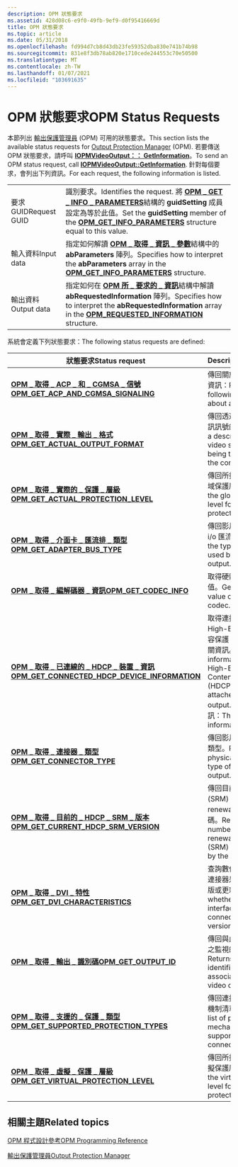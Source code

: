 ```yaml
---
description: OPM 狀態要求
ms.assetid: 428d08c6-e9f0-49fb-9ef9-d0f95416669d
title: OPM 狀態要求
ms.topic: article
ms.date: 05/31/2018
ms.openlocfilehash: fd994d7cb8d43db23fe59352dba830e741b74b98
ms.sourcegitcommit: 831e8f3db78ab820e1710cede244553c70e50500
ms.translationtype: MT
ms.contentlocale: zh-TW
ms.lasthandoff: 01/07/2021
ms.locfileid: "103691635"
---
```

# <a name="opm-status-requests"></a><span data-ttu-id="32802-103">OPM 狀態要求</span><span class="sxs-lookup"><span data-stu-id="32802-103">OPM Status Requests</span></span>

<span data-ttu-id="32802-104">本節列出 [輸出保護管理員](output-protection-manager.md) (OPM) 可用的狀態要求。</span><span class="sxs-lookup"><span data-stu-id="32802-104">This section lists the available status requests for [Output Protection Manager](output-protection-manager.md) (OPM).</span></span> <span data-ttu-id="32802-105">若要傳送 OPM 狀態要求，請呼叫 [**IOPMVideoOutput：： GetInformation**](/windows/desktop/api/opmapi/nf-opmapi-iopmvideooutput-getinformation)。</span><span class="sxs-lookup"><span data-stu-id="32802-105">To send an OPM status request, call [**IOPMVideoOutput::GetInformation**](/windows/desktop/api/opmapi/nf-opmapi-iopmvideooutput-getinformation).</span></span> <span data-ttu-id="32802-106">針對每個要求，會列出下列資訊。</span><span class="sxs-lookup"><span data-stu-id="32802-106">For each request, the following information is listed.</span></span>



|              |                                                                                                                                                            |
|--------------|------------------------------------------------------------------------------------------------------------------------------------------------------------|
| <span data-ttu-id="32802-107">要求 GUID</span><span class="sxs-lookup"><span data-stu-id="32802-107">Request GUID</span></span> | <span data-ttu-id="32802-108">識別要求。</span><span class="sxs-lookup"><span data-stu-id="32802-108">Identifies the request.</span></span> <span data-ttu-id="32802-109">將 [**OPM \_ GET \_ INFO \_ PARAMETERS**](/windows/desktop/api/ksopmapi/ns-ksopmapi-opm_get_info_parameters)結構的 **guidSetting** 成員設定為等於此值。</span><span class="sxs-lookup"><span data-stu-id="32802-109">Set the **guidSetting** member of the [**OPM\_GET\_INFO\_PARAMETERS**](/windows/desktop/api/ksopmapi/ns-ksopmapi-opm_get_info_parameters) structure equal to this value.</span></span> |
| <span data-ttu-id="32802-110">輸入資料</span><span class="sxs-lookup"><span data-stu-id="32802-110">Input data</span></span>   | <span data-ttu-id="32802-111">指定如何解讀 [**OPM \_ 取得 \_ 資訊 \_ 參數**](/windows/desktop/api/ksopmapi/ns-ksopmapi-opm_get_info_parameters)結構中的 **abParameters** 陣列。</span><span class="sxs-lookup"><span data-stu-id="32802-111">Specifies how to interpret the **abParameters** array in the [**OPM\_GET\_INFO\_PARAMETERS**](/windows/desktop/api/ksopmapi/ns-ksopmapi-opm_get_info_parameters) structure.</span></span>                      |
| <span data-ttu-id="32802-112">輸出資料</span><span class="sxs-lookup"><span data-stu-id="32802-112">Output data</span></span>  | <span data-ttu-id="32802-113">指定如何在 [**OPM 所 \_ 要求的 \_ 資訊**](/windows/desktop/api/ksopmapi/ns-ksopmapi-opm_requested_information)結構中解讀 **abRequestedInformation** 陣列。</span><span class="sxs-lookup"><span data-stu-id="32802-113">Specifies how to interpret the **abRequestedInformation** array in the [**OPM\_REQUESTED\_INFORMATION**](/windows/desktop/api/ksopmapi/ns-ksopmapi-opm_requested_information) structure.</span></span>         |



 

<span data-ttu-id="32802-114">系統會定義下列狀態要求：</span><span class="sxs-lookup"><span data-stu-id="32802-114">The following status requests are defined:</span></span>



| <span data-ttu-id="32802-115">狀態要求</span><span class="sxs-lookup"><span data-stu-id="32802-115">Status request</span></span>                                                                                      | <span data-ttu-id="32802-116">Description</span><span class="sxs-lookup"><span data-stu-id="32802-116">Description</span></span>                                                                                                                                           |
|-----------------------------------------------------------------------------------------------------|-------------------------------------------------------------------------------------------------------------------------------------------------------|
| [<span data-ttu-id="32802-117">**OPM \_ 取得 \_ ACP \_ 和 \_ CGMSA \_ 信號**</span><span class="sxs-lookup"><span data-stu-id="32802-117">**OPM\_GET\_ACP\_AND\_CGMSA\_SIGNALING**</span></span>](opm-get-acp-and-cgmsa-signaling.md)                     | <span data-ttu-id="32802-118">傳回關於影片輸出的下列資訊：</span><span class="sxs-lookup"><span data-stu-id="32802-118">Returns the following information about a video output:</span></span>                                                                                               |
| [<span data-ttu-id="32802-119">**OPM \_ 取得 \_ 實際 \_ 輸出 \_ 格式**</span><span class="sxs-lookup"><span data-stu-id="32802-119">**OPM\_GET\_ACTUAL\_OUTPUT\_FORMAT**</span></span>](opm-get-actual-output-format.md)                            | <span data-ttu-id="32802-120">傳回透過連接器傳輸之視訊訊號的描述。</span><span class="sxs-lookup"><span data-stu-id="32802-120">Returns a description of the video signal that is being transmitted over the connector.</span></span>                                                               |
| [<span data-ttu-id="32802-121">**OPM \_ 取得 \_ 實際的 \_ 保護 \_ 層級**</span><span class="sxs-lookup"><span data-stu-id="32802-121">**OPM\_GET\_ACTUAL\_PROTECTION\_LEVEL**</span></span>](opm-get-actual-protection-level.md)                      | <span data-ttu-id="32802-122">傳回所指定保護機制的全域保護層級。</span><span class="sxs-lookup"><span data-stu-id="32802-122">Returns the global protection level for a specified protection mechanism.</span></span>                                                                             |
| [<span data-ttu-id="32802-123">**OPM \_ 取得 \_ 介面卡 \_ 匯流排 \_ 類型**</span><span class="sxs-lookup"><span data-stu-id="32802-123">**OPM\_GET\_ADAPTER\_BUS\_TYPE**</span></span>](opm-get-adapter-bus-type.md)                                    | <span data-ttu-id="32802-124">傳回影片輸出所使用的 i/o 匯流排型別。</span><span class="sxs-lookup"><span data-stu-id="32802-124">Returns the type of I/O bus used by the video output.</span></span>                                                                                                 |
| [<span data-ttu-id="32802-125">**OPM \_ 取得 \_ 編解碼器 \_ 資訊**</span><span class="sxs-lookup"><span data-stu-id="32802-125">**OPM\_GET\_CODEC\_INFO**</span></span>](opm-get-codec-info.md)                                                 | <span data-ttu-id="32802-126">取得硬體編解碼器的業績值。</span><span class="sxs-lookup"><span data-stu-id="32802-126">Gets the merit value of a hardware codec.</span></span>                                                                                                             |
| [<span data-ttu-id="32802-127">**OPM \_ 取得 \_ 已連線的 \_ HDCP \_ 裝置 \_ 資訊**</span><span class="sxs-lookup"><span data-stu-id="32802-127">**OPM\_GET\_CONNECTED\_HDCP\_DEVICE\_INFORMATION**</span></span>](opm-get-connected-hdcp-device-information.md) | <span data-ttu-id="32802-128">取得連接至影片輸出 High-Bandwidth 數位內容保護 (HDCP) 裝置的相關資訊。</span><span class="sxs-lookup"><span data-stu-id="32802-128">Gets information about a High-Bandwidth Digital Content Protection (HDCP) device attached to the video output.</span></span> <span data-ttu-id="32802-129">會傳回下列資訊：</span><span class="sxs-lookup"><span data-stu-id="32802-129">The following information is returned:</span></span> |
| [<span data-ttu-id="32802-130">**OPM \_ 取得 \_ 連接器 \_ 類型**</span><span class="sxs-lookup"><span data-stu-id="32802-130">**OPM\_GET\_CONNECTOR\_TYPE**</span></span>](opm-get-connector-type.md)                                         | <span data-ttu-id="32802-131">傳回影片輸出的實體接點類型。</span><span class="sxs-lookup"><span data-stu-id="32802-131">Returns the physical connector type of the video output.</span></span>                                                                                              |
| [<span data-ttu-id="32802-132">**OPM \_ 取得 \_ 目前的 \_ HDCP \_ SRM \_ 版本**</span><span class="sxs-lookup"><span data-stu-id="32802-132">**OPM\_GET\_CURRENT\_HDCP\_SRM\_VERSION**</span></span>](opm-get-current-hdcp-srm-version.md)                   | <span data-ttu-id="32802-133">傳回目前影片輸出所使用 (SRM) 的系統 renewability 訊息版本號碼。</span><span class="sxs-lookup"><span data-stu-id="32802-133">Returns the version number of the system renewability message (SRM) currently used by the video output.</span></span>                                               |
| [<span data-ttu-id="32802-134">**OPM \_ 取得 \_ DVI \_ 特性**</span><span class="sxs-lookup"><span data-stu-id="32802-134">**OPM\_GET\_DVI\_CHARACTERISTICS**</span></span>](opm-get-dvi-characteristics.md)                               | <span data-ttu-id="32802-135">查詢數位視訊介面 (DVI) 連接器是否支援 DVI 1.1 版或更新版本。</span><span class="sxs-lookup"><span data-stu-id="32802-135">Queries whether a digital video interface (DVI) connector supports DVI version 1.1 or later.</span></span>                                                          |
| [<span data-ttu-id="32802-136">**OPM \_ 取得 \_ 輸出 \_ 識別碼**</span><span class="sxs-lookup"><span data-stu-id="32802-136">**OPM\_GET\_OUTPUT\_ID**</span></span>](opm-get-output-id.md)                                                   | <span data-ttu-id="32802-137">傳回與此影片輸出相關聯之監視的唯一識別碼。</span><span class="sxs-lookup"><span data-stu-id="32802-137">Returns the unique identifier of the monitor associated with this video output.</span></span>                                                                       |
| [<span data-ttu-id="32802-138">**OPM \_ 取得 \_ 支援的 \_ 保護 \_ 類型**</span><span class="sxs-lookup"><span data-stu-id="32802-138">**OPM\_GET\_SUPPORTED\_PROTECTION\_TYPES**</span></span>](opm-get-supported-protection-types.md)                | <span data-ttu-id="32802-139">傳回連接器所支援的保護機制清單。</span><span class="sxs-lookup"><span data-stu-id="32802-139">Returns the list of protection mechanisms that are supported by the connector.</span></span>                                                                        |
| [<span data-ttu-id="32802-140">**OPM \_ 取得 \_ 虛擬 \_ 保護 \_ 層級**</span><span class="sxs-lookup"><span data-stu-id="32802-140">**OPM\_GET\_VIRTUAL\_PROTECTION\_LEVEL**</span></span>](opm-get-virtual-protection-level.md)                    | <span data-ttu-id="32802-141">傳回所指定保護機制的虛擬保護層級。</span><span class="sxs-lookup"><span data-stu-id="32802-141">Returns the virtual protection level for a specified protection mechanism.</span></span>                                                                            |



 

## <a name="related-topics"></a><span data-ttu-id="32802-142">相關主題</span><span class="sxs-lookup"><span data-stu-id="32802-142">Related topics</span></span>

<dl> <dt>

[<span data-ttu-id="32802-143">OPM 程式設計參考</span><span class="sxs-lookup"><span data-stu-id="32802-143">OPM Programming Reference</span></span>](opm-programming-reference.md)
</dt> <dt>

[<span data-ttu-id="32802-144">輸出保護管理員</span><span class="sxs-lookup"><span data-stu-id="32802-144">Output Protection Manager</span></span>](output-protection-manager.md)
</dt> </dl>

 

 



